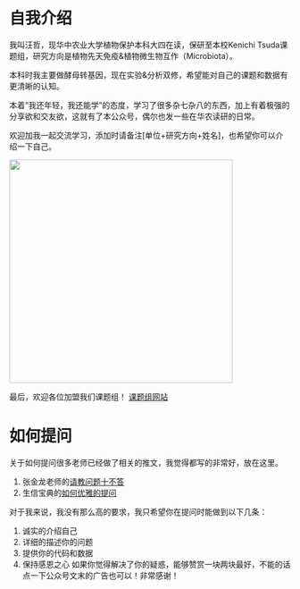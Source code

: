 # 自我介绍
我叫汪哲，现华中农业大学植物保护本科大四在读，保研至本校Kenichi Tsuda课题组，研究方向是植物先天免疫&植物微生物互作（Microbiota）。

本科时我主要做酵母转基因，现在实验&分析双修，希望能对自己的课题和数据有更清晰的认知。

本着“我还年轻，我还能学”的态度，学习了很多杂七杂八的东西，加上有着极强的分享欲和交友欲，这就有了本公众号，偶尔也发一些在华农读研的日常。

欢迎加我一起交流学习，添加时请备注[单位+研究方向+姓名]，也希望你可以介绍一下自己。

<img src="https://files.mdnice.com/user/13938/918e9612-c021-4c6d-b634-5091806ed8a0.JPG" width="400px">

最后，欢迎各位加盟我们课题组！ [课题组网站](http://www.plantimmunity.cn/index.html)

# 如何提问
关于如何提问很多老师已经做了相关的推文，我觉得都写的非常好，放在这里。
1. 张金龙老师的[请教问题十不答](https://mp.weixin.qq.com/s/9EixzbyyKbQEpwnDoU_ddA)
2. 生信宝典的[如何优雅的提问](https://mp.weixin.qq.com/s/rfZ_9AlhP5XEW1T4ez990w)

对于我来说，我没有那么高的要求，我只希望你在提问时能做到以下几条：
1. 诚实的介绍自己
2. 详细的描述你的问题
3. 提供你的代码和数据
4. 保持感恩之心
如果你觉得解决了你的疑惑，能够赞赏一块两块最好，不能的话点一下公众号文末的广告也可以！非常感谢！
